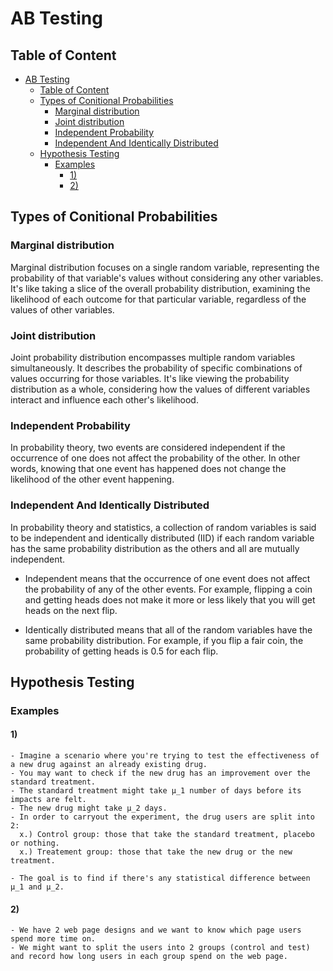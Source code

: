 # AB Testing

## Table of Content

- [AB Testing](#ab-testing)
  - [Table of Content](#table-of-content)
  - [Types of Conitional Probabilities](#types-of-conitional-probabilities)
    - [Marginal distribution](#marginal-distribution)
    - [Joint distribution](#joint-distribution)
    - [Independent Probability](#independent-probability)
    - [Independent And Identically Distributed](#independent-and-identically-distributed)
  - [Hypothesis Testing](#hypothesis-testing)
    - [Examples](#examples)
      - [1)](#1)
      - [2)](#2)

## Types of Conitional Probabilities

### Marginal distribution

Marginal distribution focuses on a single random variable, representing the probability of that variable's values without considering any other variables. It's like taking a slice of the overall probability distribution, examining the likelihood of each outcome for that particular variable, regardless of the values of other variables.

### Joint distribution

Joint probability distribution encompasses multiple random variables simultaneously. It describes the probability of specific combinations of values occurring for those variables. It's like viewing the probability distribution as a whole, considering how the values of different variables interact and influence each other's likelihood.

### Independent Probability

In probability theory, two events are considered independent if the occurrence of one does not affect the probability of the other. In other words, knowing that one event has happened does not change the likelihood of the other event happening.

### Independent And Identically Distributed

In probability theory and statistics, a collection of random variables is said to be independent and identically distributed (IID) if each random variable has the same probability distribution as the others and all are mutually independent.

- Independent means that the occurrence of one event does not affect the probability of any of the other events. For example, flipping a coin and getting heads does not make it more or less likely that you will get heads on the next flip.

- Identically distributed means that all of the random variables have the same probability distribution. For example, if you flip a fair coin, the probability of getting heads is 0.5 for each flip.

## Hypothesis Testing

### Examples

#### 1)

```text
- Imagine a scenario where you're trying to test the effectiveness of a new drug against an already existing drug.
- You may want to check if the new drug has an improvement over the standard treatment.
- The standard treatment might take µ_1 number of days before its impacts are felt.
- The new drug might take µ_2 days.
- In order to carryout the experiment, the drug users are split into 2:
  x.) Control group: those that take the standard treatment, placebo or nothing.
  x.) Treatement group: those that take the new drug or the new treatment.

- The goal is to find if there's any statistical difference between µ_1 and µ_2.
```

#### 2)

```text
- We have 2 web page designs and we want to know which page users spend more time on.
- We might want to split the users into 2 groups (control and test) and record how long users in each group spend on the web page.
```
